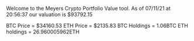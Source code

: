 Welcome to the Meyers Crypto Portfolio Value tool. 
As of 07/11/21 at 20:56:37 our valuation is $93792.15 

BTC Price = $34160.53
 ETH Price = $2135.83
BTC Holdings = 1.06BTC
 ETH holdings = 26.960005962ETH 
